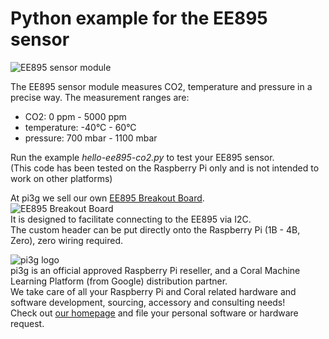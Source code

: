 # Python example for the EE895 sensor

![EE895 sensor module](https://cdn.shopify.com/s/files/1/1560/1473/products/EE895-3-in-1-Sensor-Module_300dpi_RGB_500x.jpg?v=1615538360)<br>

The EE895 sensor module measures CO2, temperature and pressure in a precise way.
The measurement ranges are:
  - CO2: 0 ppm - 5000 ppm
  - temperature: -40°C - 60°C
  - pressure: 700 mbar - 1100 mbar

Run the example *hello-ee895-co2.py* to test your EE895 sensor.<br>
(This code has been tested on the Raspberry Pi only and is not intended to work on other platforms)<br>

At pi3g we sell our own [EE895 Breakout Board](https://buyzero.de/products/raspberry-pi-co2-sensor-breakout-board).<br>
![EE895 Breakout Board](https://cdn.shopify.com/s/files/1/1560/1473/products/P6015323_500x.jpg?v=1623160840)<br>
It is designed to facilitate connecting to the EE895 via I2C.<br>
The custom header can be put directly onto the Raspberry Pi (1B - 4B, Zero), zero wiring required.

![pi3g logo](https://pi3g.com/wp-content/uploads/2015/06/pi3g-150px-only-transparent-e1622110450400.png)<br>
pi3g is an official approved Raspberry Pi reseller, and a Coral Machine Learning Platform (from Google) distribution partner.<br>
We take care of all your Raspberry Pi and Coral related hardware and software development, sourcing, accessory and consulting needs!<br>
Check out [our homepage](https://pi3g.com/) and file your personal software or hardware request.
